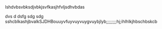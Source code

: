 lshdvbsvbksdjvbkjsvfkasjhfvljsdhvbdas

dvs
d
dsfg
sdg
sdg
sshcblkashjbvalkSJDHBouuyvfuyvuyvuygvuybjlyb;;;;;;;;hj;ihlhlkjhbschbskcb